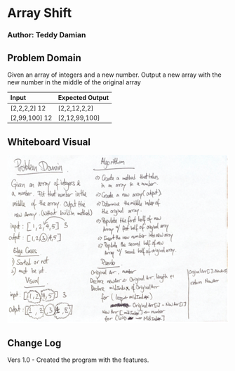# Array Shift
### Author: Teddy Damian

## Problem Domain
Given an array of integers and a new number. Output a new array with the new number in the middle of the original array

| Input | Expected Output |
| :----------- | :----------- |
| [2,2,2,2] 12 | [2,2,12,2,2] |
| [2,99,100] 12  | [2,12,99,100] |

## Whiteboard Visual
![alt text](https://github.com/teddydamian/CSharp-data-structures-algorithms/blob/master/assets/ArrayShift.png)

## Change Log
Vers 1.0 - Created the program with the features.
